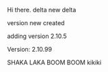Hi there.
delta
new delta

version new created

adding version 2.10.5

Version: 2.10.99

SHAKA LAKA BOOM BOOM
kikiki